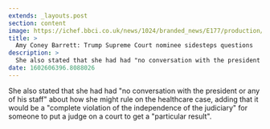 ```yaml
--- 
extends: _layouts.post 
section: content 
image: https://ichef.bbci.co.uk/news/1024/branded_news/E177/production/_114891775_tv063800827.jpg 
title: > 
  Amy Coney Barrett: Trump Supreme Court nominee sidesteps questions 
description: > 
  She also stated that she had had "no conversation with the president or any of his staff" about how she might rule on the healthcare case, adding that it would be a "complete violation of the independence of the judiciary" for someone to put a judge on a court to get a "particular result". 
date: 1602606396.8088026 
--- 
```

She also stated that she had had "no conversation with the president or any of his staff" about how she might rule on the healthcare case, adding that it would be a "complete violation of the independence of the judiciary" for someone to put a judge on a court to get a "particular result".